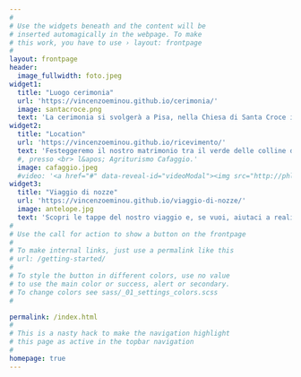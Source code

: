 ```yaml
---
#
# Use the widgets beneath and the content will be
# inserted automagically in the webpage. To make
# this work, you have to use › layout: frontpage
#
layout: frontpage
header:
  image_fullwidth: foto.jpeg
widget1:
  title: "Luogo cerimonia"
  url: 'https://vincenzoeminou.github.io/cerimonia/'
  image: santacroce.png
  text: 'La cerimonia si svolgerà a Pisa, nella Chiesa di Santa Croce in Fossabanda.'
widget2:
  title: "Location"
  url: 'https://vincenzoeminou.github.io/ricevimento/'
  text: 'Festeggeremo il nostro matrimonio tra il verde delle colline di San Miniato.'
  #, presso <br> l&apos; Agriturismo Cafaggio.'
  image: cafaggio.jpeg
  #video: '<a href="#" data-reveal-id="videoModal"><img src="http://phlow.github.io/feeling-responsive/images/start-video-feeling-responsive-302x182.jpg" width="302" height="182" alt=""/></a>'
widget3:
  title: "Viaggio di nozze"
  url: 'https://vincenzoeminou.github.io/viaggio-di-nozze/'
  image: antelope.jpg
  text: 'Scopri le tappe del nostro viaggio e, se vuoi, aiutaci a realizzare questo sogno.'
#
# Use the call for action to show a button on the frontpage
#
# To make internal links, just use a permalink like this
# url: /getting-started/
#
# To style the button in different colors, use no value
# to use the main color or success, alert or secondary.
# To change colors see sass/_01_settings_colors.scss
#

permalink: /index.html
#
# This is a nasty hack to make the navigation highlight
# this page as active in the topbar navigation
#
homepage: true
---
```


<!-- <div id="videoModal" class="reveal-modal large" data-reveal="">
  <div class="flex-video widescreen vimeo" style="display: block;">
    <iframe width="1280" height="720" src="https://www.youtube.com/embed/3b5zCFSmVvU" frameborder="0" allowfullscreen></iframe>
  </div>
  <a class="close-reveal-modal">&#215;</a>
</div> -->
